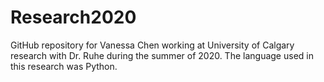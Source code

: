 # Research2020
GitHub repository for Vanessa Chen working at University of Calgary research with Dr. Ruhe during the summer of 2020. The language used in this research was Python.

